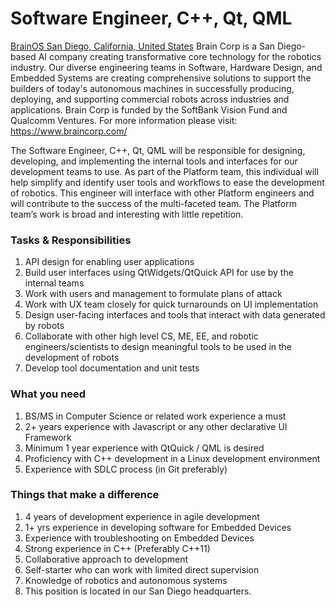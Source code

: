# Software Engineer, C++, Qt, QML
[BrainOS  San Diego, California, United States](https://www.braincorp.com/job?gh_jid=4318749002)
Brain Corp is a San Diego-based AI company creating transformative core technology for the robotics industry. Our diverse engineering teams in Software, Hardware Design, and Embedded Systems are creating comprehensive solutions to support the builders of today's autonomous machines in successfully producing, deploying, and supporting commercial robots across industries and applications. Brain Corp is funded by the SoftBank Vision Fund and Qualcomm Ventures. For more information please visit: https://www.braincorp.com/   

The Software Engineer, C++, Qt, QML will be responsible for designing, developing, and implementing the internal tools and interfaces for our development teams to use. As part of the Platform team, this individual will help simplify and identify user tools and workflows to ease the development of robotics. This engineer will interface with other Platform engineers and will contribute to the success of the multi-faceted team. The Platform team’s work is broad and interesting with little repetition.

### Tasks & Responsibilities

   1. API design for enabling user applications
   1. Build user interfaces using QtWidgets/QtQuick API for use by the internal teams
   1. Work with users and management to formulate plans of attack
   1. Work with UX team closely for quick turnarounds on UI implementation
   1. Design user-facing interfaces and tools that interact with data generated by robots
   1. Collaborate with other high level CS, ME, EE, and robotic engineers/scientists to design meaningful tools to be used in the development of robots
   1. Develop tool documentation and unit tests

### What you need

1. BS/MS in Computer Science or related work experience a must
1. 2+ years experience with Javascript or any other declarative UI Framework
1. Minimum 1 year experience with QtQuick / QML is desired
1. Proficiency with C++ development in a Linux development environment
1. Experience with SDLC process (in Git preferably)
### Things that make a difference

1. 4 years of development experience in agile development
1. 1+ yrs experience in developing software for Embedded Devices
1. Experience with troubleshooting on Embedded Devices
1. Strong experience in C++ (Preferably C++11)
1. Collaborative approach to development
1. Self-starter who can work with limited direct supervision
1. Knowledge of robotics and autonomous systems
1. This position is located in our San Diego headquarters.
